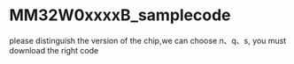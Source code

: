 # MM32W0xxxxB_samplecode

please distinguish the version of the chip,we can choose n、q、s, you must download the right code
